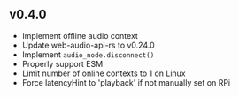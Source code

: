 ## v0.4.0

- Implement offline audio context
- Update web-audio-api-rs to v0.24.0 
- Implement `audio_node.disconnect()`
- Properly support ESM
- Limit number of online contexts to 1 on Linux
- Force latencyHint to 'playback' if not manually set on RPi
